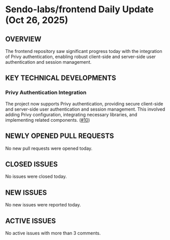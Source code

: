 # Sendo-labs/frontend Daily Update (Oct 26, 2025)
## OVERVIEW 
The frontend repository saw significant progress today with the integration of Privy authentication, enabling robust client-side and server-side user authentication and session management.

## KEY TECHNICAL DEVELOPMENTS

### Privy Authentication Integration
The project now supports Privy authentication, providing secure client-side and server-side user authentication and session management. This involved adding Privy configuration, integrating necessary libraries, and implementing related components. ([#10](https://github.com/Sendo-labs/frontend/pull/10))

## NEWLY OPENED PULL REQUESTS
No new pull requests were opened today.

## CLOSED ISSUES
No issues were closed today.

## NEW ISSUES
No new issues were reported today.

## ACTIVE ISSUES
No active issues with more than 3 comments.